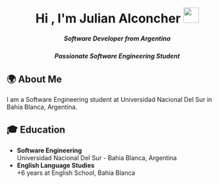 <h1 align="center">Hi , I'm Julian Alconcher <img src="https://media.giphy.com/media/hvRJCLFzcasrR4ia7z/giphy.gif" width="35"></h1>
<h5 align="center">Software Developer from Argentina</h5>
<h5 align="center">Passionate Software Engineering Student</h5>

## 🌍 About Me
I am a Software Engineering student at Universidad Nacional Del Sur in Bahía Blanca, Argentina.

## 🎓 Education
- **Software Engineering**  
  Universidad Nacional Del Sur - Bahia Blanca, Argentina
- **English Language Studies**  
  +6 years at English School, Bahia Blanca


